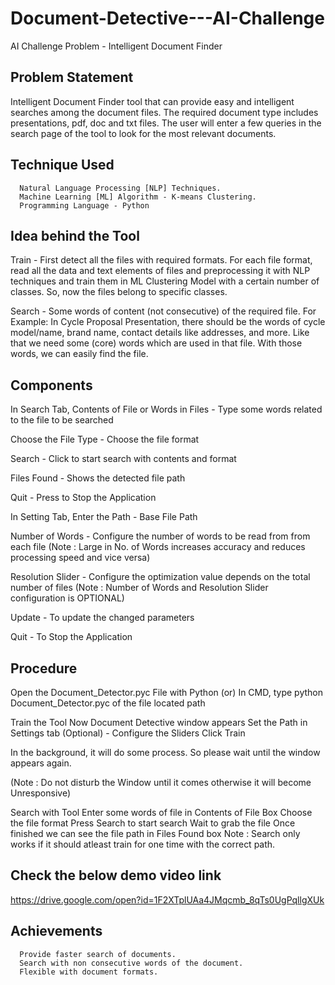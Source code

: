# Document-Detective---AI-Challenge
AI Challenge Problem - Intelligent Document Finder

Problem Statement
-
Intelligent Document Finder tool that can provide easy and intelligent searches among the document files. The required document type includes presentations, pdf, doc and txt files. The user will enter a few queries in the search page of the tool to look for the most relevant documents.


Technique Used
-
      Natural Language Processing [NLP] Techniques.
      Machine Learning [ML] Algorithm - K-means Clustering.  
      Programming Language - Python


Idea behind the Tool
-
Train - First detect all the files with required formats. For each file format, read all the data and text elements of files and preprocessing it with NLP techniques and train them in ML Clustering Model with a certain number of classes. So, now the files belong to specific classes.

Search - Some words of content (not consecutive) of the required file. For Example: In Cycle Proposal Presentation, there should be the words of cycle model/name, brand name, contact details like addresses, and more. Like that we need some (core) words which are used in that file. With those words, we can easily find the file.


Components
-
In Search Tab, 
Contents of File or Words in Files - Type some words related to the file to be searched

Choose the File Type - Choose the file format

Search - Click to start search with contents and format

Files Found - Shows the detected file path

Quit - Press to Stop the Application

In Setting Tab,
Enter the Path - Base File Path

Number of Words - Configure the number of words to be read from from each file
(Note : Large in No. of Words increases accuracy and reduces processing speed and vice versa)

Resolution Slider - Configure the optimization value depends on the total number of files
(Note : Number of Words and Resolution Slider configuration is OPTIONAL)

Update - To update the changed parameters 

Quit - To Stop the Application


Procedure
-
Open the Document_Detector.pyc File with Python
                  (or) 
In CMD, type python Document_Detector.pyc of the file located path

Train the Tool
  Now Document Detective window appears
  Set the Path in Settings tab
  (Optional) - Configure the Sliders 
  Click Train

In the background, it will do some process. So please wait until the window appears again.

(Note : Do not disturb the Window until it comes otherwise it will become Unresponsive)

Search with Tool
  Enter some words of file in Contents of File Box
  Choose the file format
  Press Search to start search
  Wait to grab the file
  Once finished we can see the file path in Files Found box
Note : Search only works if it should atleast train for one time with the correct path.

Check the below demo video link
-
https://drive.google.com/open?id=1F2XTplUAa4JMqcmb_8qTs0UgPqllgXUk

Achievements
-
      Provide faster search of documents.
      Search with non consecutive words of the document.
      Flexible with document formats.
